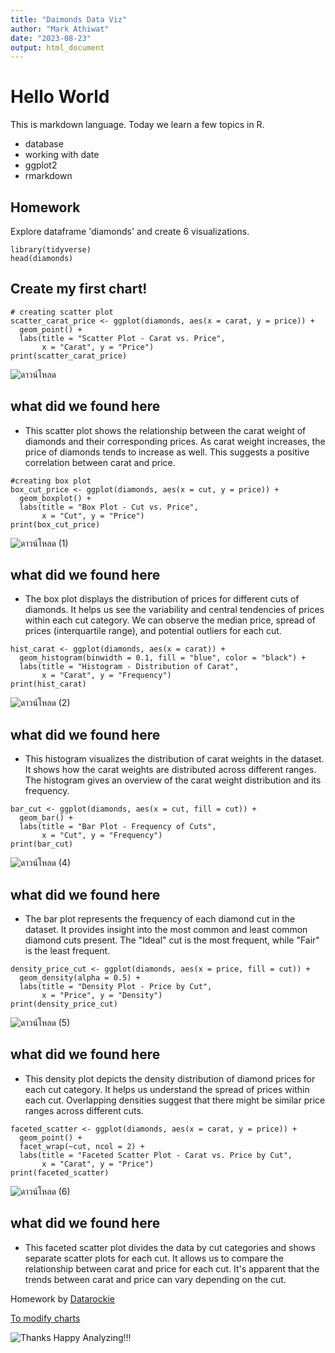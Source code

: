 ```yaml
---
title: "Daimonds Data Viz"
author: "Mark Athiwat"
date: "2023-08-23"
output: html_document
---
```


# Hello World

This is markdown language. Today we learn a few topics in R.

- database
- working with date
- ggplot2
- rmarkdown

## Homework

Explore dataframe 'diamonds' and create 6 visualizations.

```{r message=FALSE,warning=FALSE}
library(tidyverse)
head(diamonds)
```

## Create my first chart!

```{r}
# creating scatter plot
scatter_carat_price <- ggplot(diamonds, aes(x = carat, y = price)) +
  geom_point() +
  labs(title = "Scatter Plot - Carat vs. Price",
       x = "Carat", y = "Price")
print(scatter_carat_price)
```

![ดาวน์โหลด](https://github.com/Mvrkery/Data-Science-Bootcamp-Projects/assets/138161362/0f6b2602-6b4a-420d-b437-a288312e0f1c)

## what did we found here 

- This scatter plot shows the relationship between the carat weight of diamonds and their corresponding prices. As carat weight increases, the price of diamonds tends to increase as well. This suggests a positive correlation between carat and price.

```{r}
#creating box plot
box_cut_price <- ggplot(diamonds, aes(x = cut, y = price)) +
  geom_boxplot() +
  labs(title = "Box Plot - Cut vs. Price",
       x = "Cut", y = "Price")
print(box_cut_price)
```

![ดาวน์โหลด (1)](https://github.com/Mvrkery/Data-Science-Bootcamp-Projects/assets/138161362/c620669c-10a8-4df2-984c-998b7388f85e)

## what did we found here 

- The box plot displays the distribution of prices for different cuts of diamonds. It helps us see the variability and central tendencies of prices within each cut category. We can observe the median price, spread of prices (interquartile range), and potential outliers for each cut.

```{r}
hist_carat <- ggplot(diamonds, aes(x = carat)) +
  geom_histogram(binwidth = 0.1, fill = "blue", color = "black") +
  labs(title = "Histogram - Distribution of Carat",
       x = "Carat", y = "Frequency")
print(hist_carat)
```

![ดาวน์โหลด (2)](https://github.com/Mvrkery/Data-Science-Bootcamp-Projects/assets/138161362/b1c8f7c3-5243-40ff-873c-6c73a171ae85)

## what did we found here 

- This histogram visualizes the distribution of carat weights in the dataset. It shows how the carat weights are distributed across different ranges. The histogram gives an overview of the carat weight distribution and its frequency.

```{r}
bar_cut <- ggplot(diamonds, aes(x = cut, fill = cut)) +
  geom_bar() +
  labs(title = "Bar Plot - Frequency of Cuts",
       x = "Cut", y = "Frequency")
print(bar_cut)
```

![ดาวน์โหลด (4)](https://github.com/Mvrkery/Data-Science-Bootcamp-Projects/assets/138161362/29c5fae0-caf9-4f22-a613-2177043fb6eb)

## what did we found here 

- The bar plot represents the frequency of each diamond cut in the dataset. It provides insight into the most common and least common diamond cuts present. The "Ideal" cut is the most frequent, while "Fair" is the least frequent.



```{r}
density_price_cut <- ggplot(diamonds, aes(x = price, fill = cut)) +
  geom_density(alpha = 0.5) +
  labs(title = "Density Plot - Price by Cut",
       x = "Price", y = "Density")
print(density_price_cut)
```

![ดาวน์โหลด (5)](https://github.com/Mvrkery/Data-Science-Bootcamp-Projects/assets/138161362/b5207c03-fec4-4336-b8eb-c878f0cf3b3c)

## what did we found here 

- This density plot depicts the density distribution of diamond prices for each cut category. It helps us understand the spread of prices within each cut. Overlapping densities suggest that there might be similar price ranges across different cuts.

```{r}
faceted_scatter <- ggplot(diamonds, aes(x = carat, y = price)) +
  geom_point() +
  facet_wrap(~cut, ncol = 2) +
  labs(title = "Faceted Scatter Plot - Carat vs. Price by Cut",
       x = "Carat", y = "Price")
print(faceted_scatter)
```

![ดาวน์โหลด (6)](https://github.com/Mvrkery/Data-Science-Bootcamp-Projects/assets/138161362/ed1b5550-ab32-4e59-92b5-387a4fd21bfe)

## what did we found here 

- This faceted scatter plot divides the data by cut categories and shows separate scatter plots for each cut. It allows us to compare the relationship between carat and price for each cut. It's apparent that the trends between carat and price can vary depending on the cut.


Homework by
[Datarockie](https://datarockie.com/)

[To modify charts](https://www.maths.usyd.edu.au/u/UG/SM/STAT3022/r/current/Misc/data-visualization-2.1.pdf)

![Thanks Happy Analyzing!!!](https://images.unsplash.com/photo-1599658880436-c61792e70672?ixlib=rb-4.0.3&ixid=M3wxMjA3fDB8MHxwaG90by1wYWdlfHx8fGVufDB8fHx8fA%3D%3D&auto=format&fit=crop&w=2070&q=80)


